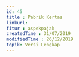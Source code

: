 ```yaml
---
id: 45
title : Pabrik Kertas
linkurl: 
fitur : aspekpajak
createdTime : 31/07/2019
modifiedTime : 26/12/2019
topik: Versi Lengkap
---
```

